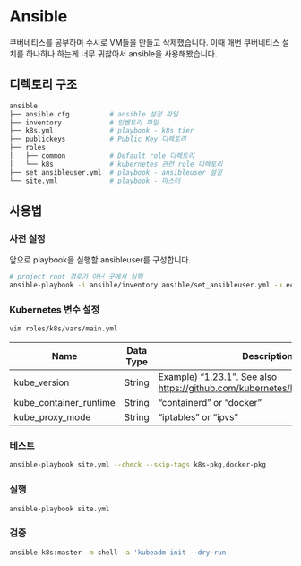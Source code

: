 # Ansible

쿠버네티스를 공부하며 수시로 VM들을 만들고 삭제했습니다. 이때 매번 쿠버네티스 설치를 하나하나 하는게 너무 귀찮아서 ansible을 사용해봤습니다.

## 디렉토리 구조

```bash
ansible
├── ansible.cfg          # ansible 설정 파일
├── inventory            # 인벤토리 파일
├── k8s.yml              # playbook - k8s tier
├── publickeys           # Public Key 디렉토리
├── roles
│   ├── common           # Default role 디렉토리
│   └── k8s              # kubernetes 관련 role 디렉토리
├── set_ansibleuser.yml  # playbook - ansibleuser 설정
└── site.yml             # playbook - 마스터
```

## 사용법

### 사전 설정

앞으로 playbook을 실행할 ansibleuser를 구성합니다.

```bash
# project root 경로가 아닌 곳에서 실행
ansible-playbook -i ansible/inventory ansible/set_ansibleuser.yml -u ec2-user
```

### Kubernetes 변수 설정

```bash
vim roles/k8s/vars/main.yml
```

| Name | Data Type | Description |
| --- | --- | --- |
| kube_version | String | Example) “1.23.1”. See also https://github.com/kubernetes/kubernetes/releases |
| kube_container_runtime | String | “containerd” or “docker” |
| kube_proxy_mode | String | “iptables” or “ipvs” |

### 테스트

```bash
ansible-playbook site.yml --check --skip-tags k8s-pkg,docker-pkg
```

### 실행

```bash
ansible-playbook site.yml
```

### 검증

```bash
ansible k8s:master -m shell -a 'kubeadm init --dry-run'
```